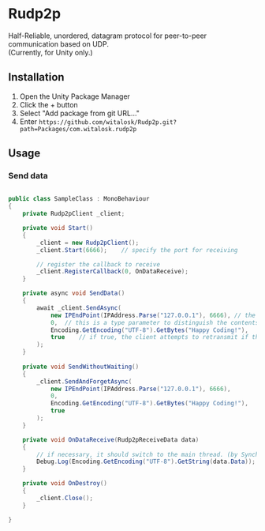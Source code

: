 # Rudp2p
Half-Reliable, unordered, datagram protocol for peer-to-peer communication based on UDP.  
(Currently, for Unity only.)

## Installation
1. Open the Unity Package Manager
2. Click the + button
3. Select "Add package from git URL..."
4. Enter `https://github.com/witalosk/Rudp2p.git?path=Packages/com.witalosk.rudp2p`

## Usage
### Send data
```C#

public class SampleClass : MonoBehaviour
{
    private Rudp2pClient _client;

    private void Start()
    {
        _client = new Rudp2pClient();
        _client.Start(6666);    // specify the port for receiving

        // register the callback to receive
        _client.RegisterCallback(0, OnDataReceive);
    }

    private async void SendData()
    {
        await _client.SendAsync(
            new IPEndPoint(IPAddress.Parse("127.0.0.1"), 6666), // the destination
            0,  // this is a type parameter to distinguish the contents of the data.
            Encoding.GetEncoding("UTF-8").GetBytes("Happy Coding!"),   // data to send
            true    // if true, the client attempts to retransmit if the transmission fails.
        );
    }
    
    private void SendWithoutWaiting()
    {
        _client.SendAndForgetAsync(
            new IPEndPoint(IPAddress.Parse("127.0.0.1"), 6666),
            0,
            Encoding.GetEncoding("UTF-8").GetBytes("Happy Coding!"),
            true
        );
    }

    private void OnDataReceive(Rudp2pReceiveData data)
    {
        // if necessary, it should switch to the main thread. (by SynchronizationContext)
        Debug.Log(Encoding.GetEncoding("UTF-8").GetString(data.Data));
    }

    private void OnDestroy()
    {
        _client.Close();
    }

}
